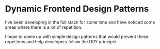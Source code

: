 # Dynamic Frontend Design Patterns

I've been developing in the full stack for some time and have noticed some areas where there is a lot of repetition.

I hope to come up with simple design patterns that would prevent these repetitons and help developers follow the DRY principle.
